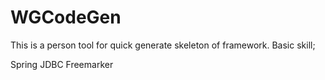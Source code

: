 # WGCodeGen
This is a person tool for quick generate skeleton of framework.
Basic skill;

Spring
JDBC
Freemarker
